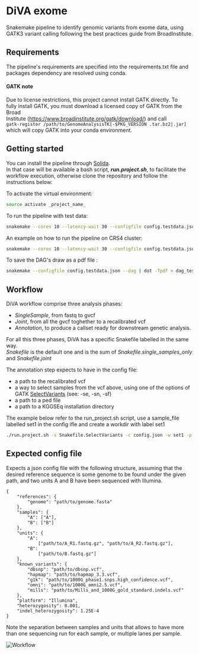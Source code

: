 # DiVA exome
Snakemake pipeline to identify genomic variants from exome data, using GATK3 
variant calling following the best practices guide from BroadInstitute.  

## Requirements
The pipeline's requirements are specified into the requirements.txt file and 
packages dependency are resolved using conda.

#### GATK note
Due to license restrictions, this project cannot install GATK directly. To  
fully install GATK, you must download a licensed copy of GATK from the Broad  
Institute (https://www.broadinstitute.org/gatk/download/) and call  
`gatk-register /path/to/GenomeAnalysisTK[-$PKG_VERSION .tar.bz2|.jar]`    
which will copy GATK into your conda environment.

## Getting started  
You can install the pipeline through [Solida](https://pypi.org/project/solida/).  
In that case will be available a bash script, _**run.project.sh**_, to 
facilitate the workflow execution, otherwise clone the repository and follow 
the instructions below:  

To activate the virtual environment:  
```bash
source activate _project_name_
```

To run the pipeline with test data:  
```bash
snakemake --cores 10 --latency-wait 30 --configfile config.testdata.json
```

An example on how to run the pipeline on CRS4 cluster:  
```bash
snakemake --cores 10 --latency-wait 30 --configfile config.testdata.json --drmaa ' -S /bin/bash -l entu=1 -l centos7=1 -l exclusive=1 -V' --jobs 32
```

To save the DAG's draw as a pdf file :  
```bash
snakemake --configfile config.testdata.json --dag | dot -Tpdf > dag_testdata.pdf
```

## Workflow
DiVA workflow comprise three analysis phases:
 * _SingleSample_, from fastq to gvcf
 * _Joint_, from all the gvcf toghether to a recalibrated vcf
 * _Annotation_, to produce a callset ready for downstream genetic analysis.
  
For all this three phases, DiVA has a specific Snakefile labelled in the 
same way.  
_Snakefile_ is the default one and is the sum of _Snakefile.single_samples_only_ 
and _Snakefile.joint_

The annotation step expects to have in the config file:
 * a path to the recalibrated vcf
 * a way to select samples from the vcf above, using one of the options of 
 GATK [SelectVariants](https://software.broadinstitute.org/gatk/documentation/tooldocs/3.8-0/org_broadinstitute_gatk_tools_walkers_variantutils_SelectVariants.php) (see: -se, -sn, -sf)
 * a path to a ped file
 * a path to a KGGSEq installation directory
 
The example below refer to the run_project.sh script, use a sample_file 
labelled set1 in the config ifle and create a workdir with label set1 
```bash
./run.project.sh -s Snakefile.SelectVariants -c config.json -w set1 -p '--config samples_set=set1'
```


## Expected config file
Expects a json config file with the following structure, assuming that the
desired reference sequence is some genome
to be found under the given path, and two units A and B have been sequenced with Illumina.

```
{
    "references": {
        "genome": "path/to/genome.fasta"
    },
    "samples": {
        "A": ["A"],
        "B": ["B"]
    },
    "units": {
        "A":
            ["path/to/A_R1.fastq.gz", "path/to/A_R2.fastq.gz"],
        "B":
            ["path/to/B.fastq.gz"]
    },
    "known_variants": {
        "dbsnp": "path/to/dbsnp.vcf",
        "hapmap": "path/to/hapmap_3.3.vcf",
        "g1k": "path/to/1000G_phase1.snps.high_confidence.vcf",
        "omni": "path/to/1000G_omni2.5.vcf",
        "mills": "path/to/Mills_and_1000G_gold_standard.indels.vcf"
    },
    "platform": "Illumina",
    "heterozygosity": 0.001,
    "indel_heterozygosity": 1.25E-4
}
```

Note the separation between samples and units that allows to have more than
one sequencing run for each sample, or multiple lanes per sample.

![Workflow](./dag.svg)